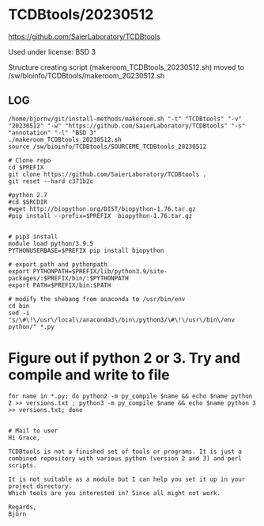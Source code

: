 TCDBtools/20230512
========================

<https://github.com/SaierLaboratory/TCDBtools>

Used under license:
BSD 3


Structure creating script (makeroom_TCDBtools_20230512.sh) moved to /sw/bioinfo/TCDBtools/makeroom_20230512.sh

LOG
---

    /home/bjornv/git/install-methods/makeroom.sh "-t" "TCDBtools" "-v" "20230512" "-w" "https://github.com/SaierLaboratory/TCDBtools" "-s" "annotation" "-l" "BSD 3"
    ./makeroom_TCDBtools_20230512.sh
    source /sw/bioinfo/TCDBtools/SOURCEME_TCDBtools_20230512

    # Clone repo
    cd $PREFIX
    git clone https://github.com/SaierLaboratory/TCDBtools .
    git reset --hard c371b2c

    #python 2.7
    #cd $SRCDIR
    #wget http://biopython.org/DIST/biopython-1.76.tar.gz
    #pip install --prefix=$PREFIX  biopython-1.76.tar.gz


    # pip3 install
    module load python/3.9.5
    PYTHONUSERBASE=$PREFIX pip install biopython

    # export path and pythonpath
    export PYTHONPATH=$PREFIX/lib/python3.9/site-packages/:$PREFIX/bin/:$PYTHONPATH
    export PATH=$PREFIX/bin:$PATH

    # modify the shebang from anaconda to /usr/bin/env 
    cd bin
    sed -i "s/\#\!\/usr\/local\/anaconda3\/bin\/python3/\#\!\/usr\/bin\/env python/" *.py
    

# Figure out if python 2 or 3. Try and compile and write to file
    for name in *.py; do python2 -m py_compile $name && echo $name python 2 >> versions.txt ; python3 -m py_compile $name && echo $name python 3 >> versions.txt; done


    # Mail to user
    Hi Grace,

    TCDBtools is not a finished set of tools or programs. It is just a combined repository with various python (version 2 and 3) and perl scripts.

    It is not suitable as a module but I can help you set it up in your project directory. 
    Which tools are you interested in? Since all might not work.

    Regards,
    Björn






